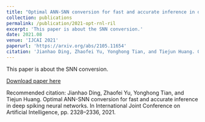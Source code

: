 ```yaml
---
title: "Optimal ANN-SNN conversion for fast and accurate inference in deep spiking neural networks"
collection: publications
permalink: /publication/2021-opt-rnl-ril
excerpt: 'This paper is about the SNN conversion.'
date: 2021.08
venue: 'IJCAI 2021'
paperurl: 'https://arxiv.org/abs/2105.11654'
citation: 'Jianhao Ding, Zhaofei Yu, Yonghong Tian, and Tiejun Huang. Optimal ANN-SNN conversion for fast and accurate inference in deep spiking neural networks. In International Joint Conference on Artificial Intelligence, pp. 2328–2336, 2021.'
---
```

This paper is about the SNN conversion.

[Download paper here](https://arxiv.org/abs/2105.11654)

Recommended citation: Jianhao Ding, Zhaofei Yu, Yonghong Tian, and Tiejun Huang. Optimal ANN-SNN conversion for fast and accurate inference in deep spiking neural networks. In International Joint Conference on Artificial Intelligence, pp. 2328–2336, 2021.
